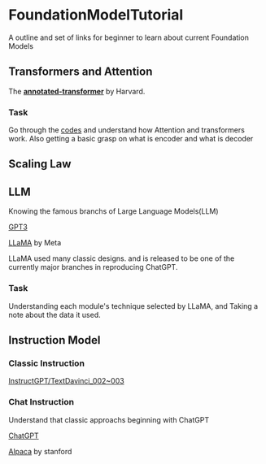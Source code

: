 # FoundationModelTutorial
A outline and set of links for beginner to learn about current Foundation Models

## Transformers and Attention

The **[annotated-transformer](https://github.com/harvardnlp/annotated-transformer/tree/master)** by Harvard.

### Task

Go through the [codes](https://github.com/harvardnlp/annotated-transformer/blob/master/AnnotatedTransformer.ipynb) and understand how Attention and transformers work. Also getting a basic grasp on what is encoder and what is decoder

## Scaling Law

## LLM

Knowing the famous branchs of Large Language Models(LLM)

[GPT3]()

[LLaMA](https://ar5iv.labs.arxiv.org/html/2302.13971v1) by Meta

LLaMA used many classic designs. and is released to be one of the currently major branches in reproducing ChatGPT.

### Task

Understanding each module's technique selected by LLaMA, and Taking a note about the data it used.

## Instruction Model

### Classic Instruction

[InstructGPT/TextDavinci_002~003](TODO)

### Chat Instruction

Understand that classic approachs beginning with ChatGPT

[ChatGPT](TODO)

[Alpaca](https://github.com/tatsu-lab/stanford_alpaca/) by stanford





